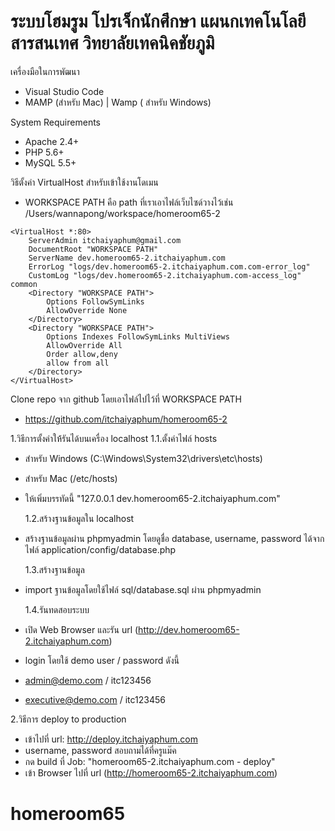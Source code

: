 # ระบบโฮมรูม โปรเจ็กนักศึกษา แผนกเทคโนโลยีสารสนเทศ วิทยาลัยเทคนิคชัยภูมิ

เครื่องมือในการพัฒนา

- Visual Studio Code
- MAMP (สำหรับ Mac) | Wamp ( สำหรับ Windows)

System Requirements

- Apache 2.4+
- PHP 5.6+
- MySQL 5.5+

วิธีตั้งค่า VirtualHost สำหรับเข้าใช้งานโดเมน

- WORKSPACE PATH คือ path ที่เราเอาไฟล์เว็บไซด์วางไว้เช่น /Users/wannapong/workspace/homeroom65-2

```
<VirtualHost *:80>
    ServerAdmin itchaiyaphum@gmail.com
    DocumentRoot "WORKSPACE PATH"
    ServerName dev.homeroom65-2.itchaiyaphum.com
    ErrorLog "logs/dev.homeroom65-2.itchaiyaphum.com.com-error_log"
    CustomLog "logs/dev.homeroom65-2.itchaiyaphum.com-access_log" common
    <Directory "WORKSPACE PATH">
        Options FollowSymLinks
        AllowOverride None
    </Directory>
    <Directory "WORKSPACE PATH">
        Options Indexes FollowSymLinks MultiViews
        AllowOverride All
        Order allow,deny
        allow from all
    </Directory>
</VirtualHost>
```

Clone repo จาก github โดยเอาไฟล์ไปไว้ที่ WORKSPACE PATH

- https://github.com/itchaiyaphum/homeroom65-2

1.วิธีการตั้งค่าให้้รันได้บนเครื่อง localhost
1.1.ตั้งค่าไฟล์ hosts

- สำหรับ Windows (C:\Windows\System32\drivers\etc\hosts)
- สำหรับ Mac (/etc/hosts)
- ให้เพิ่มบรรทัดนี้ "127.0.0.1  dev.homeroom65-2.itchaiyaphum.com"

  1.2.สร้างฐานข้อมูลใน localhost

- สร้างฐานข้อมูลผ่าน phpmyadmin โดยดูชื่อ database, username, password ได้จากไฟล์ application/config/database.php

  1.3.สร้างฐานข้อมูล

- import ฐานข้อมูลโดยใช้ไฟล์ sql/database.sql ผ่าน phpmyadmin

  1.4.รันทดสอบระบบ

- เปิด Web Browser และรัน url (http://dev.homeroom65-2.itchaiyaphum.com)
- login โดยใช้ demo user / password ดังนี้
- admin@demo.com / itc123456
- executive@demo.com / itc123456

2.วิธีการ deploy to production

- เข้าไปที่ url: http://deploy.itchaiyaphum.com
- username, password สอบถามได้ที่ครูแม๊ค
- กด build ที่ Job: "homeroom65-2.itchaiyaphum.com - deploy"
- เข้า Browser ไปที่ url (http://homeroom65-2.itchaiyaphum.com)
# homeroom65
